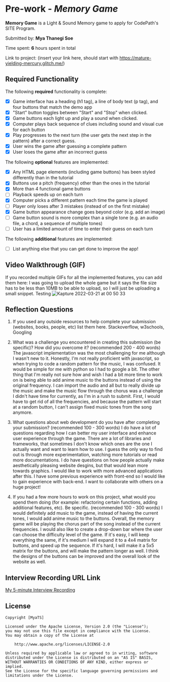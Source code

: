 # Pre-work - *Memory Game*

**Memory Game** is a Light & Sound Memory game to apply for CodePath's SITE Program. 

Submitted by: **Mya Thanegi Soe**

Time spent: **6** hours spent in total

Link to project: (insert your link here, should start with https://mature-yielding-mercury.glitch.me/)

## Required Functionality

The following **required** functionality is complete:

* [X] Game interface has a heading (h1 tag), a line of body text (p tag), and four buttons that match the demo app
* [X] "Start" button toggles between "Start" and "Stop" when clicked. 
* [X] Game buttons each light up and play a sound when clicked. 
* [X] Computer plays back sequence of clues including sound and visual cue for each button
* [X] Play progresses to the next turn (the user gets the next step in the pattern) after a correct guess. 
* [X] User wins the game after guessing a complete pattern
* [X] User loses the game after an incorrect guess

The following **optional** features are implemented:

* [X] Any HTML page elements (including game buttons) has been styled differently than in the tutorial
* [X] Buttons use a pitch (frequency) other than the ones in the tutorial
* [X] More than 4 functional game buttons
* [ ] Playback speeds up on each turn
* [X] Computer picks a different pattern each time the game is played
* [ ] Player only loses after 3 mistakes (instead of on the first mistake)
* [X] Game button appearance change goes beyond color (e.g. add an image)
* [ ] Game button sound is more complex than a single tone (e.g. an audio file, a chord, a sequence of multiple tones)
* [ ] User has a limited amount of time to enter their guess on each turn

The following **additional** features are implemented:

- [ ] List anything else that you can get done to improve the app!

## Video Walkthrough (GIF)

If you recorded multiple GIFs for all the implemented features, you can add them here:
I was going to upload the whole game but it says the file size has to be less than 10MB to be able to upload, so I will just be uploading a small snippet.
Testing ![Kapture 2022-03-21 at 00 50 33](https://user-images.githubusercontent.com/49323077/159221949-1508ff23-3282-46b6-8735-bb0ea96ce07b.gif)


## Reflection Questions
1. If you used any outside resources to help complete your submission (websites, books, people, etc) list them here. 
Stackoverflow, w3schools, Googling

2. What was a challenge you encountered in creating this submission (be specific)? How did you overcome it? (recommended 200 - 400 words) 
The javascript implementation was the most challenging for me although I wasn't new to it. 
Honestly, I'm not really proficient with javascript, so when trying to code a random pattern for the music, I was confused. It would be simple for me with python so I had to google a bit. 
The other thing that I'm really not sure how and wish I had a bit more time to work on is being able to add anime music to the buttons instead of using the original frequency. I can import the audio and all but to really divide up the music and make the music flow through the chorus was a challenge I didn't have time for currently, as I'm in a rush to submit. 
First, I would have to get rid of all the frequencies, and because the pattern will start at a random button, I can't assign fixed music tones from the song anymore. 


3. What questions about web development do you have after completing your submission? (recommended 100 - 300 words) 
I do have a lot of questions regarding how I can better my user interface and enhance user experience through the game. 
There are a lot of libraries and frameworks, that sometimes I don't know which ones are the one I actually want and want to learn how to use. 
I guess the only way to find out is through more experimentation, watching more tutorials or read more documentations. 
I do have questions on how people actually make aesthetically pleasing website desgins, but that would lean more towards graphics.
I would like to work with more advanced applications after this. I have some previous experience with front-end so I would like to gain experience with back-end. I want to collaborate with others on a huge project! 


4. If you had a few more hours to work on this project, what would you spend them doing (for example: refactoring certain functions, adding additional features, etc). Be specific. (recommended 100 - 300 words) 
I would definitely add music to the game, instead of having the current tones, I would add anime music to the buttons. Overall, the memory game will be playing the chorus part of the song instead of the current frequencies. 
I would also like to create a drop-down bar where the user can choose the difficulty level of the game. If it's easy, I will keep everything the same, if it's medium I will expand it to a 4x4 matrix for buttons, and speed up the sequence. If it's hard, I will make it a 5x5 matrix for the buttons, and will make the pattern longer as well. 
I think the designs of the buttons can be improved and the overall look of the website as well.  


## Interview Recording URL Link

[My 5-minute Interview Recording](https://www.loom.com/share/1dcc846150d141a6ac39fdd3a96cf796)


## License

    Copyright [MyaTS]

    Licensed under the Apache License, Version 2.0 (the "License");
    you may not use this file except in compliance with the License.
    You may obtain a copy of the License at

        http://www.apache.org/licenses/LICENSE-2.0

    Unless required by applicable law or agreed to in writing, software
    distributed under the License is distributed on an "AS IS" BASIS,
    WITHOUT WARRANTIES OR CONDITIONS OF ANY KIND, either express or implied.
    See the License for the specific language governing permissions and
    limitations under the License.

